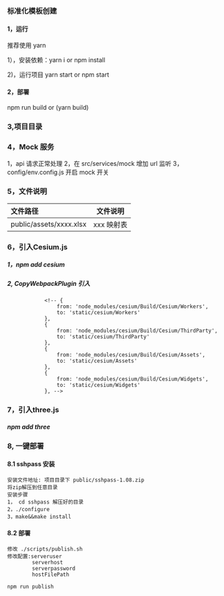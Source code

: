 ### 标准化模板创建

#### 1，运行

推荐使用 yarn

1），安装依赖：yarn i or npm install

2)，运行项目 yarn start or npm start

#### 2，部署

npm run build or (yarn build)

### 3,项目目录

### 4，Mock 服务

1，api 请求正常处理
2，在 src/services/mock 增加 url 监听
3，config/env.config.js 开启 mock 开关

### 5，文件说明

| 文件路径                |  文件说明  |
| :---------------------- | :--------: |
| public/assets/xxxx.xlsx | xxx 映射表 |


### 6，引入Cesium.js 
##### 1，npm add cesium 
##### 2, CopyWebpackPlugin 引入
                <!-- {
                    from: 'node_modules/cesium/Build/Cesium/Workers',
                    to: 'static/cesium/Workers'
                },
                {
                    from: 'node_modules/cesium/Build/Cesium/ThirdParty',
                    to: 'static/cesium/ThirdParty'
                },
                {
                    from: 'node_modules/cesium/Build/Cesium/Assets',
                    to: 'static/cesium/Assets'
                },
                {
                    from: 'node_modules/cesium/Build/Cesium/Widgets',
                    to: 'static/cesium/Widgets'
                }, -->

### 7，引入three.js
#####  npm add three
#####                 
<!-- {
                    from: 'node_modules/three/examples/js/libs/draco/',
                    to: 'static/three/draco',
                },
                {
                    from: 'node_modules/three/examples/js/libs/basis/',
                    to: 'static/three/basis',
                } -->

### 8, 一键部署
#### 8.1 sshpass 安装
    安装文件地址: 项目目录下 public/sshpass-1.08.zip
    将zip解压到任意目录
    安装步骤
    1， cd sshpass 解压好的目录
    2，./configure
    3，make&&make install
#### 8.2 部署
    修改 ./scripts/publish.sh
    修改配置:serveruser
            serverhost
            serverpassword
            hostFilePath

    npm run publish
